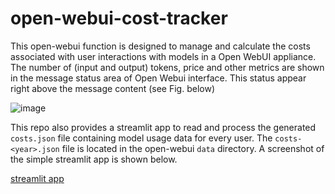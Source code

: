 # open-webui-cost-tracker

This open-webui function is designed to manage and calculate the costs associated with user interactions with models in a Open WebUI appliance.
The number of (input and output) tokens, price and other metrics are shown in the message status area of Open Webui interface. This status appear right above the message content (see Fig. below)

![image](https://github.com/user-attachments/assets/ad373135-9ead-465f-adb1-d10f6262a705)

This repo also provides a streamlit app to read and process the generated `costs.json` file containing model usage data for every user. 
The `costs-<year>.json` file is located in the open-webui `data` directory. 
A screenshot of the simple streamlit app is shown below. 


[streamlit app](https://open-webui-costs.streamlit.app)
